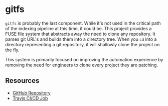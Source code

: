 # gitfs

`gitfs` is probably the last component.
While it's not used in the critical path of the indexing pipeline at this time, it could be.
This project provides a FUSE file system that abstracts away the need to clone any repository.
It parses git URL's and builds them into a directory tree.
When you `cd` into a directory representing a git repository, it will shallowly clone the project on the fly.

This system is primarily focused on improving the automation experience by removing the need for engineers to clone every project they are patching.

## Resources

* [GitHub Repository](https://github.com/deps-cloud/gitfs)
* [Travis CI/CD Job](https://travis-ci.com/deps-cloud/gitfs)

